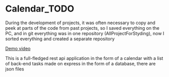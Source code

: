 # Calendar_TODO
 
During the development of projects, it was often necessary to copy and peek at parts of the code from past projects, so
I saved everything on the PC, and in git everything was in one repository (AllProjectForStyding), now
I sorted everything and created a separate repository
 
<a href="https://alexreshetnik.github.io/Calendar_TODO/lookme.mp4" target="_blank">Demo video</a>

This is a full-fledged rest api application in the form of a calendar with a list of back-end tasks made on express in the form of a database, there are json files
